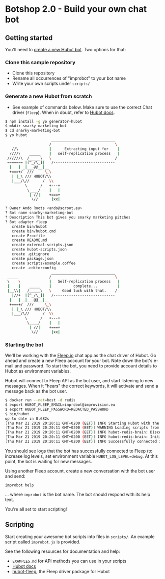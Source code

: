 # Botshop 2.0 - Build your own chat bot

## Getting started

You'll need to [create a new Hubot bot][Hubot docs]. Two options for that:

### Clone this sample repository

- Clone this repository
- Rename all occurrences of "improbot" to your bot name
- Write your own scripts under `scripts/`

### Generate a new Hubot from scratch

- See example of commands below. Make sure to use the correct Chat driver (`fleep`). When in doubt, refer to [Hubot docs][].

```bash
$ npm install -g yo generator-hubot
$ mkdir snarky-marketing-bot
$ cd snarky-marketing-bot
$ yo hubot
                     _____________________________  
                    /                             \ 
   //\              |      Extracting input for    |
  ////\    _____    |   self-replication process   |
 //////\  /_____\   \                             / 
 ======= |[^_/\_]|   /----------------------------  
  |   | _|___@@__|__                                
  +===+/  ///     \_\                               
   | |_\ /// HUBOT/\\                             
   |___/\//      /  \\                            
         \      /   +---+                            
          \____/    |   |                            
           | //|    +===+                            
            \//      |xx|                            

? Owner Ando Roots <ando@sqroot.eu>
? Bot name snarky-marketing-bot
? Description This bot gives you snarky marketing pitches
? Bot adapter fleep
   create bin/hubot
   create bin/hubot.cmd
   create Procfile
   create README.md
   create external-scripts.json
   create hubot-scripts.json
   create .gitignore
   create package.json
   create scripts/example.coffee
   create .editorconfig
                     _____________________________  
 _____              /                             \ 
 \    \             |   Self-replication process   |
 |    |    _____    |          complete...         |
 |__\\|   /_____\   \     Good luck with that.    / 
   |//+  |[^_/\_]|   /----------------------------  
  |   | _|___@@__|__                                
  +===+/  ///     \_\                               
   | |_\ /// HUBOT/\\                             
   |___/\//      /  \\                            
         \      /   +---+                            
          \____/    |   |                            
           | //|    +===+                            
            \//      |xx|
```

### Starting the bot

We'll be working with the [Fleep.io][] chat app as the chat driver of Hubot. Go ahead and create a new Fleep account
for your bot. Note down the bot's e-mail and password. To start the bot, you need to provide account details to Hubot
as environment variables.

Hubot will connect to Fleep API as the bot user, and start listening to new messages. When it "hears" the correct
keywords, it will activate and send a message back as the bot user.

```bash
$ docker run --net=host -d redis
$ export HUBOT_FLEEP_EMAIL=improbot@improvision.eu
$ export HUBOT_FLEEP_PASSWORD=REDACTED_PASSWORD
$ bin/hubot
up to date in 0.682s
[Thu Mar 21 2019 20:20:11 GMT+0200 (EET)] INFO Starting Hubot with the Fleep.io adapter...
[Thu Mar 21 2019 20:20:11 GMT+0200 (EET)] WARNING Loading scripts from hubot-scripts.json is deprecated and will be removed in 3.0 (https://github.com/github/hubot-scripts/issues/1113) in favor of packages for each script.
[Thu Mar 21 2019 20:20:11 GMT+0200 (EET)] INFO hubot-redis-brain: Discovered redis from REDIS_URL environment variable
[Thu Mar 21 2019 20:20:11 GMT+0200 (EET)] INFO hubot-redis-brain: Initializing new data for marketing-bot brain
[Thu Mar 21 2019 20:20:11 GMT+0200 (EET)] INFO Successfully connected improbot with Fleep
```

You should see logs that the bot has successfully connected to Fleep (to increase log levels, set environment variable
`HUBOT_LOG_LEVEL=debug`. At this point, the bot is waiting for new messages.

Using another Fleep account, create a new conversation with the bot user and send:

```
improbot help
```

... where `improbot` is the bot name. The bot should respond with its help text.

You're all set to start scripting!

## Scripting

Start creating your awesome bot scripts into files in `scripts/`. An example script called `improbot.js` is provided.

See the following resources for documentation and help:

- `EXAMPLES.md` for API methods you can use in your scripts
- [Hubot docs][]
- [hubot-fleep][], the Fleep driver package for Hubot

[hubot-fleep]: https://github.com/anroots/hubot-fleep
[Hubot docs]: https://hubot.github.com/docs/
[Fleep.io]: https://fleep.io

